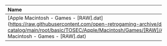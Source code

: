 |Name|Size|
|:---|---:|
|[Apple Macintosh - Games - [RAW].dat](https://raw.githubusercontent.com/open-retrogaming-archive/dat-catalog/main/root/basic/TOSEC/Apple/Macintosh/Games/[RAW]/Apple Macintosh - Games - [RAW].dat)|445684|
